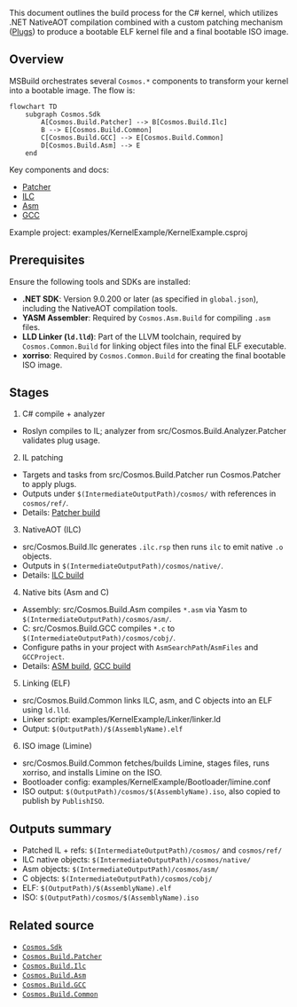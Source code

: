 This document outlines the build process for the C# kernel, which utilizes .NET NativeAOT compilation combined with a custom patching mechanism ([Plugs](../plugs.md)) to produce a bootable ELF kernel file and a final bootable ISO image.

## Overview

MSBuild orchestrates several `Cosmos.*` components to transform your kernel into a bootable image. The flow is:

```mermaid
flowchart TD
    subgraph Cosmos.Sdk
        A[Cosmos.Build.Patcher] --> B[Cosmos.Build.Ilc]
        B --> E[Cosmos.Build.Common]
        C[Cosmos.Build.GCC] --> E[Cosmos.Build.Common]
        D[Cosmos.Build.Asm] --> E
    end
```

Key components and docs:
- [Patcher](patcher-build.md)
- [ILC](ilc-build.md)
- [Asm](asm-build.md)
- [GCC](gcc-build.md)

Example project: examples/KernelExample/KernelExample.csproj

## Prerequisites

Ensure the following tools and SDKs are installed:

* **.NET SDK**: Version 9.0.200 or later (as specified in `global.json`), including the NativeAOT compilation tools.
* **YASM Assembler**: Required by `Cosmos.Asm.Build` for compiling `.asm` files.
* **LLD Linker (`ld.lld`)**: Part of the LLVM toolchain, required by `Cosmos.Common.Build` for linking object files into the final ELF executable.
* **xorriso**: Required by `Cosmos.Common.Build` for creating the final bootable ISO image.

## Stages

1) C# compile + analyzer
- Roslyn compiles to IL; analyzer from src/Cosmos.Build.Analyzer.Patcher validates plug usage.

2) IL patching
- Targets and tasks from src/Cosmos.Build.Patcher run Cosmos.Patcher to apply plugs.
- Outputs under `$(IntermediateOutputPath)/cosmos/` with references in `cosmos/ref/`.
- Details: [Patcher build](patcher-build.md)

3) NativeAOT (ILC)
- src/Cosmos.Build.Ilc generates `.ilc.rsp` then runs `ilc` to emit native `.o` objects.
- Outputs in `$(IntermediateOutputPath)/cosmos/native/`.
- Details: [ILC build](ilc-build.md)

4) Native bits (Asm and C)
- Assembly: src/Cosmos.Build.Asm compiles `*.asm` via Yasm to `$(IntermediateOutputPath)/cosmos/asm/`.
- C: src/Cosmos.Build.GCC compiles `*.c` to `$(IntermediateOutputPath)/cosmos/cobj/`.
- Configure paths in your project with `AsmSearchPath`/`AsmFiles` and `GCCProject`.
- Details: [ASM build](asm-build.md), [GCC build](gcc-build.md)

5) Linking (ELF)
- src/Cosmos.Build.Common links ILC, asm, and C objects into an ELF using `ld.lld`.
- Linker script: examples/KernelExample/Linker/linker.ld
- Output: `$(OutputPath)/$(AssemblyName).elf`

6) ISO image (Limine)
- src/Cosmos.Build.Common fetches/builds Limine, stages files, runs xorriso, and installs Limine on the ISO.
- Bootloader config: examples/KernelExample/Bootloader/limine.conf
- ISO output: `$(OutputPath)/cosmos/$(AssemblyName).iso`, also copied to publish by `PublishISO`.

## Outputs summary

- Patched IL + refs: `$(IntermediateOutputPath)/cosmos/` and `cosmos/ref/`
- ILC native objects: `$(IntermediateOutputPath)/cosmos/native/`
- Asm objects: `$(IntermediateOutputPath)/cosmos/asm/`
- C objects: `$(IntermediateOutputPath)/cosmos/cobj/`
- ELF: `$(OutputPath)/$(AssemblyName).elf`
- ISO: `$(OutputPath)/cosmos/$(AssemblyName).iso`

## Related source

- [`Cosmos.Sdk`](../../../src/Cosmos.Sdk)
- [`Cosmos.Build.Patcher`](../../../src/Cosmos.Build.Patcher)
- [`Cosmos.Build.Ilc`](../../../src/Cosmos.Build.Ilc)
- [`Cosmos.Build.Asm`](../../../src/Cosmos.Build.Asm)
- [`Cosmos.Build.GCC`](../../../src/Cosmos.Build.GCC)
- [`Cosmos.Build.Common`](../../../src/Cosmos.Build.Common)
